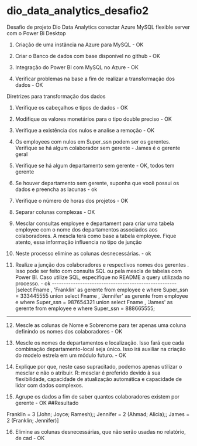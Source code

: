 # dio_data_analytics_desafio2
Desafio de projeto Dio Data Analytics conectar Azure MySQL flexible server com o Power Bi Desktop



1. Criação de uma instância na Azure para MySQL - OK

2. Criar o Banco de dados com base disponível no github  - OK

3. Integração do Power BI com MySQL no Azure - OK

4. Verificar problemas na base a fim de realizar a transformação dos dados - OK

Diretrizes para transformação dos dados

1. Verifique os cabeçalhos e tipos de dados - OK

2. Modifique os valores monetários para o tipo double preciso - OK

3. Verifique a existência dos nulos e analise a remoção - OK 

4. Os employees com nulos em Super_ssn podem ser os gerentes. Verifique se há algum colaborador sem gerente - James é o gerente geral

5. Verifique se há algum departamento sem gerente - OK, todos tem gerente

6. Se houver departamento sem gerente, suponha que você possui os dados e preencha as lacunas - ok

7. Verifique o número de horas dos projetos  - OK

8. Separar colunas complexas - OK

9. Mesclar consultas employee e departament para criar uma tabela employee com o nome dos departamentos associados aos colaboradores. A mescla terá como base a tabela employee. Fique atento, essa informação influencia no tipo de junção

10. Neste processo elimine as colunas desnecessárias. - ok

11. Realize a junção dos colaboradores e respectivos nomes dos gerentes . Isso pode ser feito com consulta SQL ou pela mescla de tabelas com Power BI. Caso utilize SQL, especifique no README a query utilizada no processo. - ok -----------------------------------------------------[select Fname , 'Franklin' as gerente from employee e where Super_ssn = 333445555
union
select Fname , 'Jennifer' as gerente from employee e where Super_ssn = 987654321
union
select Fname , 'James' as gerente from employee e where Super_ssn = 888665555;


-------------------------------------------------------------------
12. Mescle as colunas de Nome e Sobrenome para ter apenas uma coluna definindo os nomes dos colaboradores - OK

13. Mescle os nomes de departamentos e localização. Isso fará que cada combinação departamento-local seja único. Isso irá auxiliar na criação do modelo estrela em um módulo futuro. - OK

14. Explique por que, neste caso supracitado, podemos apenas utilizar o mesclar e não o atribuir. R: mesclar é preferido devido à sua flexibilidade, capacidade de atualização automática e capacidade de lidar com dados complexos.

15. Agrupe os dados a fim de saber quantos colaboradores existem por gerente - OK  ##Resultado

Franklin = 3 (John; Joyce; Ramesh);;
Jennifer = 2 (Ahmad; Alicia);;
James = 2 (Franklin; Jennifer)]

16. Elimine as colunas desnecessárias, que não serão usadas no relatório, de cad - OK

